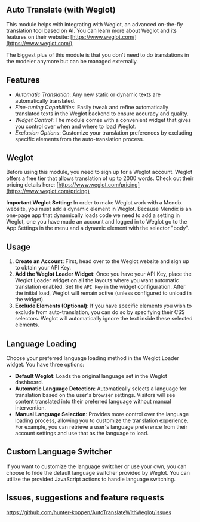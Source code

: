 ## Auto Translate (with Weglot)

This module helps with integrating with Weglot, an advanced on-the-fly translation tool based on AI. You can learn more about Weglot and its features on their website: [https://www.weglot.com/](https://www.weglot.com/)

The biggest plus of this module is that you don't need to do translations in the modeler anymore but can be managed externally.

## Features

- *Automatic Translation*: Any new static or dynamic texts are automatically translated.
- *Fine-tuning Capabilities*: Easily tweak and refine automatically translated texts in the Weglot backend to ensure accuracy and quality.
- *Widget Control*: The module comes with a convenient widget that gives you control over when and where to load Weglot.
- *Exclusion Options*: Customize your translation preferences by excluding specific elements from the auto-translation process.

## Weglot

Before using this module, you need to sign up for a Weglot account. Weglot offers a free tier that allows translation of up to 2000 words. Check out their pricing details here: [https://www.weglot.com/pricing](https://www.weglot.com/pricing)

**Important Weglot Setting:**
In order to make Weglot work with a Mendix website, you must add a dynamic element in Weglot. Because Mendix is an one-page app that dynamically loads code we need to add a setting in Weglot, one you have made an account and logged in to Weglot go to the App Settings in the menu and a dynamic element with the selector "body".

## Usage

1. **Create an Account**: First, head over to the Weglot website and sign up to obtain your API Key.
2. **Add the Weglot Loader Widget**: Once you have your API Key, place the Weglot Loader widget on all the layouts where you want automatic translation enabled. Set the `API Key` in the widget configuration. After the initial load, Weglot will remain active (unless configured to unload in the widget).
3. **Exclude Elements (Optional)**: If you have specific elements you wish to exclude from auto-translation, you can do so by specifying their CSS selectors. Weglot will automatically ignore the text inside these selected elements.

## Language Loading

Choose your preferred language loading method in the Weglot Loader widget. You have three options:

- **Default Weglot**: Loads the original language set in the Weglot dashboard.
- **Automatic Language Detection**: Automatically selects a language for translation based on the user's browser settings. Visitors will see content translated into their preferred language without manual intervention.
- **Manual Language Selection**: Provides more control over the language loading process, allowing you to customize the translation experience. For example, you can retrieve a user's language preference from their account settings and use that as the language to load.

## Custom Language Switcher

If you want to customize the language switcher or use your own, you can choose to hide the default language switcher provided by Weglot. You can utilize the provided JavaScript actions to handle language switching.

## Issues, suggestions and feature requests
https://github.com/hunter-koppen/AutoTranslateWithWeglot/issues
